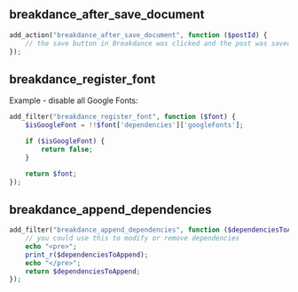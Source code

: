 ## breakdance_after_save_document

```php
add_action("breakdance_after_save_document", function ($postId) {
    // the save button in Breakdance was clicked and the post was saved
});
```

## breakdance_register_font

Example - disable all Google Fonts:

```php
add_filter("breakdance_register_font", function ($font) {
    $isGoogleFont = !!$font['dependencies']['googleFonts'];

    if ($isGoogleFont) {
        return false;
    }

    return $font;
});
```

## breakdance_append_dependencies
```php
add_filter("breakdance_append_dependencies", function ($dependenciesToAppend) {
    // you could use this to modify or remove dependencies
    echo "<pre>";
    print_r($dependenciesToAppend);
    echo "</pre>";
    return $dependenciesToAppend;
});
```
